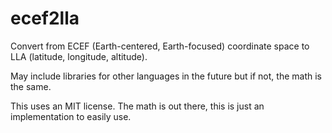 # ecef2lla
Convert from ECEF (Earth-centered, Earth-focused) coordinate space to LLA (latitude, longitude, altitude).

May include libraries for other languages in the future but if not, the math is the same.

This uses an MIT license. The math is out there, this is just an implementation to easily use.